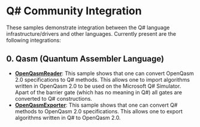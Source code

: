 # Q# Community Integration #

These samples demonstrate integration between the Q# language infrastructure/drivers and other languages. 
Currently present are the following integrations:

## 0. Qasm (Quantum Assembler Language) ##

- **[OpenQasmReader](./src/OpenQasmReader)**:
  This sample shows that one can convert OpenQasm 2.0 specifications to Q# methods. This allows one to import algorithms written in OpenQasm 2.0 to be used on the Microsoft Q# Simulator. Apart of the barrier gate (which has no meaning in Q#) all gates are converted to Q# constructions.
- **[OpenQasmExporter](./src/OpenQasmExporter)**:
  This sample shows that one can convert Q# methods to OpenQasm 2.0 specifications. This allows one to export algorithms written in Q# to OpenQasm 2.0.
